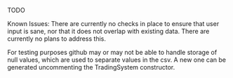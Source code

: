 TODO


Known Issues:
There are currently no checks in place to ensure that user input is sane, nor that it does not overlap with existing data. There are currently no plans to address this.

For testing purposes github may or may not be able to handle storage of null values, which are used to separate values in the csv. A new one can be generated uncommenting the TradingSystem constructor.